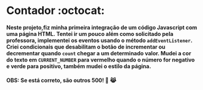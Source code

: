 # Contador :octocat:
**Neste projeto,fiz minha primeira integração de um código Javascript com uma página HTML.
Tentei ir um pouco além como solicitado pela professora, implementei os eventos usando o método `addEventListener`. 
Criei condicionais que desabilitam o botão de incrementar ou decrementar quando `count` chegar a um determinado valor.
Mudei a cor do texto em `CURRENT_NUMBER` para vermelho quando o número for negativo e verde para positivo, também mudei o estilo da página.**


#### OBS: Se está correto, são outros 500! :eyes: :joy_cat: ####
